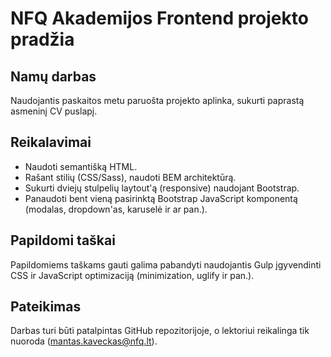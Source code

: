 # NFQ Akademijos Frontend projekto pradžia

## Namų darbas
Naudojantis paskaitos metu paruošta projekto aplinka, sukurti paprastą asmeninį CV puslapį.

## Reikalavimai
* Naudoti semantišką HTML.
* Rašant stilių (CSS/Sass), naudoti BEM architektūrą.
* Sukurti dviejų stulpelių laytout'ą (responsive) naudojant Bootstrap.
* Panaudoti bent vieną pasirinktą Bootstrap JavaScript komponentą (modalas, dropdown'as, karuselė ir ar pan.).

## Papildomi taškai
Papildomiems taškams gauti galima pabandyti naudojantis Gulp įgyvendinti CSS ir JavaScript optimizaciją (minimization, uglify ir pan.).

## Pateikimas
Darbas turi būti patalpintas GitHub repozitorijoje, o lektoriui reikalinga tik nuoroda (mantas.kaveckas@nfq.lt).
